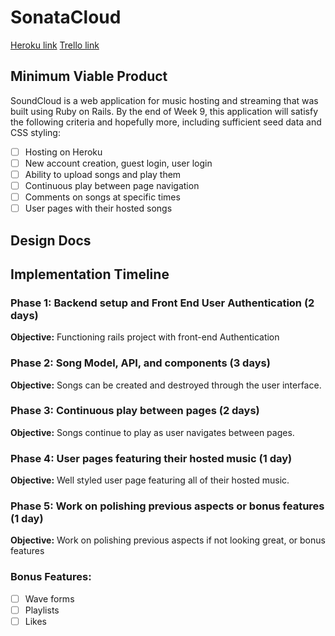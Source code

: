 # SonataCloud

[Heroku link][heroku]
[Trello link][trello]

[heroku]: https://sonatacloud.herokuapp.com/#/
[trello]: https://trello.com/b/x7EEipVm/sonatacloud

## Minimum Viable Product

SoundCloud is a web application for music hosting and streaming that was built using Ruby on Rails. By the end of Week 9, this application will satisfy the following criteria and hopefully more, including sufficient seed data and CSS styling:

- [ ] Hosting on Heroku
- [ ] New account creation, guest login, user login
- [ ] Ability to upload songs and play them
- [ ] Continuous play between page navigation
- [ ] Comments on songs at specific times
- [ ] User pages with their hosted songs

## Design Docs

## Implementation Timeline

### Phase 1: Backend setup and Front End User Authentication (2 days)

**Objective:** Functioning rails project with front-end Authentication

### Phase 2: Song Model, API, and components (3 days)

**Objective:** Songs can be created and destroyed through the user interface.

### Phase 3: Continuous play between pages (2 days)

**Objective:** Songs continue to play as user navigates between pages.

### Phase 4: User pages featuring their hosted music (1 day)

**Objective:** Well styled user page featuring all of their hosted music.

### Phase 5: Work on polishing previous aspects or bonus features (1 day)

**Objective:** Work on polishing previous aspects if not looking great, or bonus features

### Bonus Features:
- [ ] Wave forms
- [ ] Playlists
- [ ] Likes
